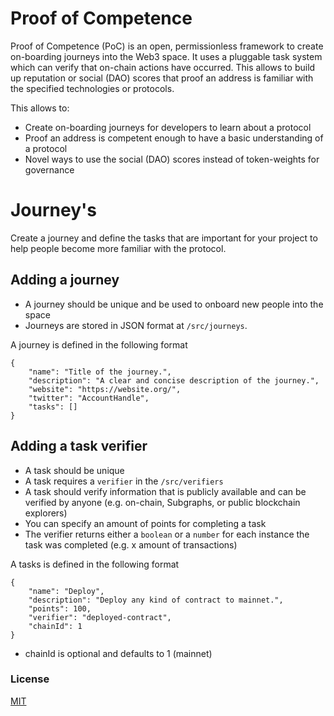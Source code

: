 # Proof of Competence

Proof of Competence (PoC) is an open, permissionless framework to create on-boarding journeys into the Web3 space. It uses a pluggable task system which can verify that on-chain actions have occurred. This allows to build up reputation or social (DAO) scores that proof an address is familiar with the specified technologies or protocols.

This allows to:
* Create on-boarding journeys for developers to learn about a protocol
* Proof an address is competent enough to have a basic understanding of a protocol
* Novel ways to use the social (DAO) scores instead of token-weights for governance

# Journey's

Create a journey and define the tasks that are important for your project to help people become more familiar with the protocol. 

## Adding a journey

* A journey should be unique and be used to onboard new people into the space
* Journeys are stored in JSON format at `/src/journeys`. 

A journey is defined in the following format
```
{
    "name": "Title of the journey.",
    "description": "A clear and concise description of the journey.",
    "website": "https://website.org/",
    "twitter": "AccountHandle",
    "tasks": []
}
```

## Adding a task verifier
 
* A task should be unique
* A task requires a `verifier` in the `/src/verifiers`
* A task should verify information that is publicly available and can be verified by anyone (e.g. on-chain, Subgraphs, or public blockchain explorers) 
* You can specify an amount of points for completing a task
* The verifier returns either a `boolean` or a `number` for each instance the task was completed (e.g. x amount of transactions)

A tasks is defined in the following format
```
{
    "name": "Deploy",
    "description": "Deploy any kind of contract to mainnet.",
    "points": 100,
    "verifier": "deployed-contract",
    "chainId": 1
}
```

* chainId is optional and defaults to 1 (mainnet)

### License
[MIT](LICENSE)